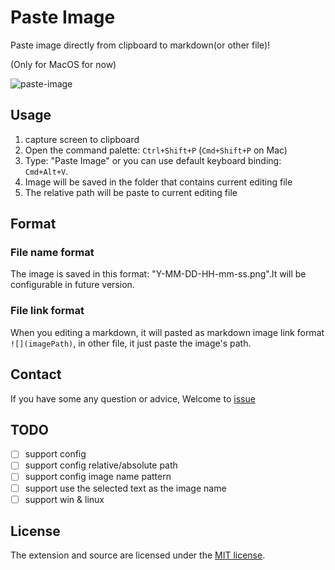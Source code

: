 # Paste Image

Paste image directly from clipboard to markdown(or other file)!

(Only for MacOS for now)

![paste-image](https://raw.githubusercontent.com/mushanshitiancai/vscode-paste-image/master/res/vscode-paste-image.gif)

## Usage

1. capture screen to clipboard
2. Open the command palette: `Ctrl+Shift+P` (`Cmd+Shift+P` on Mac)
3. Type: "Paste Image" or you can use default keyboard binding: `Cmd+Alt+V`.
4. Image will be saved in the folder that contains current editing file
5. The relative path will be paste to current editing file 

## Format

### File name format

The image is saved in this format: "Y-MM-DD-HH-mm-ss.png".It will be configurable in future version. 

### File link format

When you editing a markdown, it will pasted as markdown image link format `![](imagePath)`, in other file, it just paste the image's path.

## Contact

If you have some any question or advice, Welcome to [issue](https://github.com/mushanshitiancai/vscode-paste-image/issues)

## TODO

- [ ] support config
- [ ] support config relative/absolute path
- [ ] support config image name pattern
- [ ] support use the selected text as the image name
- [ ] support win & linux

## License

The extension and source are licensed under the [MIT license](LICENSE.txt).

